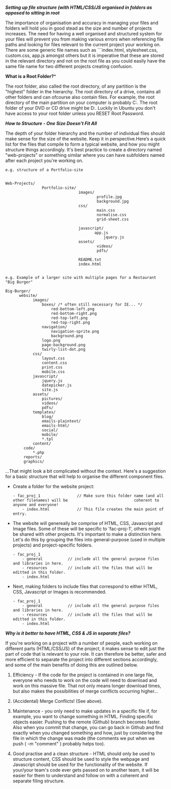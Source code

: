 ***Setting up file structure (with HTML/CSS/JS organised in folders as opposed to sitting in root***

The importance of organisation and accuracy in managing your files and folders will hold you in good stead as the size and number of projects increases. The need for having a well organised and structured system for your files will prevent you from making various errors when referencing file paths and looking for files relevant to the current project your working on. There are some generic file names such as ```index.html, stylesheet.css, custom.css, app.js amongst others but it is imperative that these are stored in the relevant directory and not on the root file as you could easily have the same file name for two different projects creating confusion.

**What is a Root Folder?***

The root folder, also called the root directory, of any partition is the "highest" folder in the hierarchy.
The root directory of a drive, contains all other folders and can ofcourse also contain files.
For example, the root directory of the main partition on your computer is probably C:\. The root folder of your DVD or CD drive might be D:\. Luckily in Ubuntu you don't have access to your root folder unless you RESET Root Password.

***How to Structure - One Size Doesn't Fit All***

The depth of your folder hierarchy and the number of individual files should make sense for the size of the website. Keep it in perspective.Here’s a quick list for the files that compile to form a typical website, and how you might structure things accordingly. It's best practice to create a directory named "web-projects" or something similar where you can have subfolders named after each project you're working on. 

```
e.g. structure of a Portfolio-site


Web-Projects/
				Portfolio-site/
				                images/
					            		profile.jpg
					            		background.jpg
					            css/
					            		main.css
					            		normalise.css
					            		grid-sheet.css

					            javascript/
						           	   app.js
					            		   jquery.js
					            assets/
					            		videos/
			                			pdfs/
								
								README.txt
								index.html	    						
								       

e.g. Example of a larger site with multiple pages for a Restaurant "Big Burger"				  

Big-Burger/
	  website/
            images/
                boxes/ /* often still necessary for IE... */
                    red-bottom-left.png
                    red-bottom-right.png
                    red-top-left.png
                    red-top-right.png
                navigation/
                    navigation-sprite.png
                    background.png
                logo.png
                page-background.png
                twirly-list-dot.png
            css/
                layout.css
                content.css
                print.css
                mobile.css
            javascript/
                jquery.js
                datepicker.js
                site.js
            assets/
                pictures/
                videos/
                pdfs/
            templates/
                blog/
                emails-plaintext/
                emails-html/
                social/
                mobile/
                *.tpl
            content/
        code/
            *.php
        reports/
        graphics/
```

...That might look a bit complicated without the context. Here's a suggestion for a basic structure that will help to organise the different component files.

- Create a folder for the website project:

	```
	- fac_proj_1				// Make sure this folder name (and all other filenames) will be 							coherent to anyone and everyone! 
		- index.html			// This file creates the main point of entry. 
	```

- The website will genereally be comprise of HTML, CSS, Javascript and Image files. Some of these will be specific to 'fac-proj-1', others might be shared with other projects. It's important to make a distinction here. Let's do this by grouping the files into general-purpose (used in multiple projects) and project-specific folders.

	```
	- fac_proj_1
	  	- general			// include all the general purpose files and libraries in here.
	  	- resources			// include all the files that will be editted in this folder.
		- index.html			
	```

- Next, making folders to include files that correspond to either HTML, CSS, Javascript or Images is recommended.

	```
	- fac_proj_1
	  	- general			// include all the general purpose files and libraries in here.
	  	- resources			// include all the files that will be editted in this folder.
		- index.html			
	```

***Why is it better to have HTML, CSS & JS in separate files?***

If you're working on a project with a number of people, each working on different parts (HTML/CSS/JS) of the project, it makes sense to edit just the part of code that is relevant to your role. It can therefore be better, safer and more efficient to separate the project into different sections accordingly, and some of the main benefits of doing this are outlined below.

1) Efficiency - If the code for the project is contained in one large file, everyone who needs to work on the code will need to download and work on this massive file. That not only means longer download times, but also makes the possibilities of merge conflicts occurring higher...

2) (Accidental) Merge Conflicts! (See above).

3) Maintenance - you only need to make updates in a specific file if, for example, you want to change something in HTML. Finding specific objects easier. Pushing to the remote (Github) branch becomes faster. Also when you commit that change, you can go back in Github and find exactly when you changed something and how, just by considering the file in which the change was made (the comments we put when we push ( -m "comment" ) probably helps too). 

4) Good practise and a clean structure - HTML should only be used to structure content, CSS should be used to style the webpage and Javascript should be used for the functionality of the website. If your/your team's code ever gets passed on to another team, it will be easier for them to understand and follow on with a coherent and separate filing structure.


